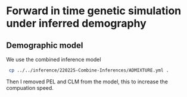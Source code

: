 # Forward in time genetic simulation under inferred demography

## Demographic model

We use the combined inference model

```bash
 cp ../../inference/220225-Combine-Inferences/ADMIXTURE.yml .
```

Then I removed PEL and CLM from the model, this to increase
the compuation speed.
